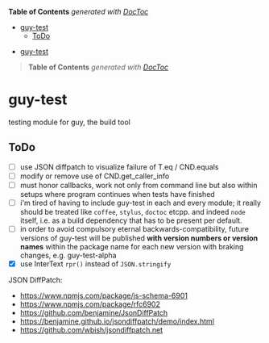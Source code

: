 <!-- START doctoc generated TOC please keep comment here to allow auto update -->
<!-- DON'T EDIT THIS SECTION, INSTEAD RE-RUN doctoc TO UPDATE -->
**Table of Contents**  *generated with [DocToc](https://github.com/thlorenz/doctoc)*

- [guy-test](#guy-test)
  - [ToDo](#todo)

<!-- END doctoc generated TOC please keep comment here to allow auto update -->



- [guy-test](#guy-test)

> **Table of Contents**  *generated with [DocToc](http://doctoc.herokuapp.com/)*


# guy-test
testing module for guy, the build tool

<!--
GUY

good
go
great

utility
ursa

you
yearn
yellow
yarn
yet
why
yak

go-use-yak

great useful yak

 -->

## ToDo

* [ ] use JSON diffpatch to visualize failure of T.eq / CND.equals
* [ ] modify or remove use of CND.get_caller_info
* [ ] must honor callbacks, work not only from command line but also within setups where program continues
  when tests have finished
* [ ] i'm tired of having to include guy-test in each and every module; it really should be treated like
  `coffee`, `stylus`, `doctoc` etcpp. and indeed `node` itself, i.e. as a build dependency that
  has to be present per default.
* [ ] in order to avoid compulsory eternal backwards-compatibility, future versions of guy-test will
  be published **with version numbers or version names** within the package name for each new version
  with braking changes, e.g. guy-test-alpha
* [X] use InterText `rpr()` instead of `JSON.stringify`

JSON DiffPatch:
* https://www.npmjs.com/package/js-schema-6901
* https://www.npmjs.com/package/rfc6902
* https://github.com/benjamine/JsonDiffPatch
* https://benjamine.github.io/jsondiffpatch/demo/index.html
* https://github.com/wbish/jsondiffpatch.net





